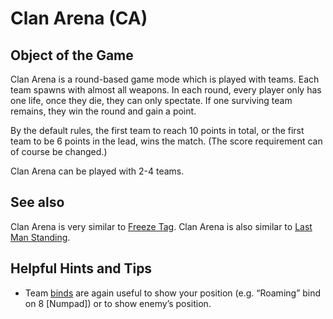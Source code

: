Clan Arena (CA)
===============

Object of the Game
------------------

Clan Arena is a round-based game mode which is played with teams. Each team spawns with almost all weapons. In each round, every player only has one life, once they die, they can only spectate. If one surviving team remains, they win the round and gain a point.

By the default rules, the first team to reach 10 points in total, or the first team to be 6 points in the lead, wins the match. (The score requirement can of course be changed.)

Clan Arena can be played with 2-4 teams.

See also
--------
Clan Arena is very similar to [Freeze Tag](Freeze-Tag). Clan Arena is also similar to [Last Man Standing](Last-Man-Standing).

Helpful Hints and Tips
----------------------

- Team [binds](binds) are again useful to show your position (e.g. “Roaming” bind on 8 [Numpad]) or to show enemy’s position.